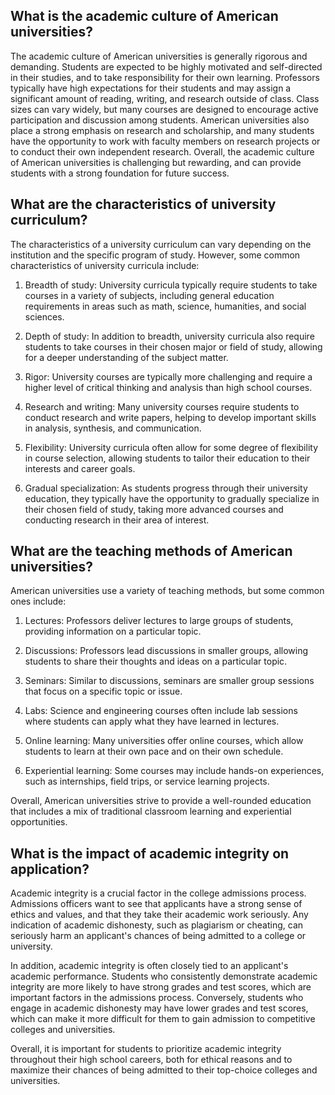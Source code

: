 ## What is the academic culture of American universities?
The academic culture of American universities is generally rigorous and demanding. Students are expected to be highly motivated and self-directed in their studies, and to take responsibility for their own learning. Professors typically have high expectations for their students and may assign a significant amount of reading, writing, and research outside of class. Class sizes can vary widely, but many courses are designed to encourage active participation and discussion among students. American universities also place a strong emphasis on research and scholarship, and many students have the opportunity to work with faculty members on research projects or to conduct their own independent research. Overall, the academic culture of American universities is challenging but rewarding, and can provide students with a strong foundation for future success.
## What are the characteristics of university curriculum?
The characteristics of a university curriculum can vary depending on the institution and the specific program of study. However, some common characteristics of university curricula include:

1. Breadth of study: University curricula typically require students to take courses in a variety of subjects, including general education requirements in areas such as math, science, humanities, and social sciences.

2. Depth of study: In addition to breadth, university curricula also require students to take courses in their chosen major or field of study, allowing for a deeper understanding of the subject matter.

3. Rigor: University courses are typically more challenging and require a higher level of critical thinking and analysis than high school courses.

4. Research and writing: Many university courses require students to conduct research and write papers, helping to develop important skills in analysis, synthesis, and communication.

5. Flexibility: University curricula often allow for some degree of flexibility in course selection, allowing students to tailor their education to their interests and career goals.

6. Gradual specialization: As students progress through their university education, they typically have the opportunity to gradually specialize in their chosen field of study, taking more advanced courses and conducting research in their area of interest.
## What are the teaching methods of American universities?
American universities use a variety of teaching methods, but some common ones include:

1. Lectures: Professors deliver lectures to large groups of students, providing information on a particular topic.

2. Discussions: Professors lead discussions in smaller groups, allowing students to share their thoughts and ideas on a particular topic.

3. Seminars: Similar to discussions, seminars are smaller group sessions that focus on a specific topic or issue.

4. Labs: Science and engineering courses often include lab sessions where students can apply what they have learned in lectures.

5. Online learning: Many universities offer online courses, which allow students to learn at their own pace and on their own schedule.

6. Experiential learning: Some courses may include hands-on experiences, such as internships, field trips, or service learning projects.

Overall, American universities strive to provide a well-rounded education that includes a mix of traditional classroom learning and experiential opportunities.
## What is the impact of academic integrity on application?
Academic integrity is a crucial factor in the college admissions process. Admissions officers want to see that applicants have a strong sense of ethics and values, and that they take their academic work seriously. Any indication of academic dishonesty, such as plagiarism or cheating, can seriously harm an applicant's chances of being admitted to a college or university.

In addition, academic integrity is often closely tied to an applicant's academic performance. Students who consistently demonstrate academic integrity are more likely to have strong grades and test scores, which are important factors in the admissions process. Conversely, students who engage in academic dishonesty may have lower grades and test scores, which can make it more difficult for them to gain admission to competitive colleges and universities.

Overall, it is important for students to prioritize academic integrity throughout their high school careers, both for ethical reasons and to maximize their chances of being admitted to their top-choice colleges and universities.
